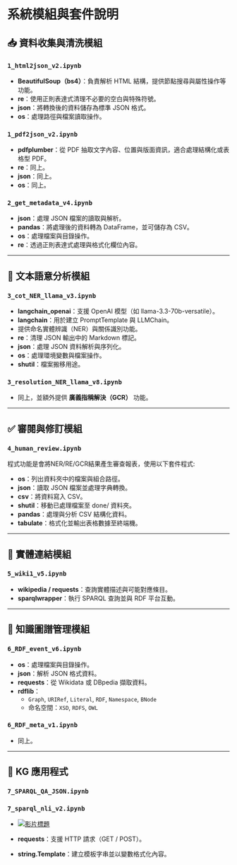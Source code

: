 # 系統模組與套件說明


## 📥 資料收集與清洗模組

### `1_html2json_v2.ipynb`

- **BeautifulSoup（bs4）**：負責解析 HTML 結構，提供節點搜尋與屬性操作等功能。
- **re**：使用正則表達式清理不必要的空白與特殊符號。
- **json**：將轉換後的資料儲存為標準 JSON 格式。
- **os**：處理路徑與檔案讀取操作。

### `1_pdf2json_v2.ipynb`

- **pdfplumber**：從 PDF 抽取文字內容、位置與版面資訊，適合處理結構化或表格型 PDF。
- **re**：同上。
- **json**：同上。
- **os**：同上。

### `2_get_metadata_v4.ipynb`

- **json**：處理 JSON 檔案的讀取與解析。
- **pandas**：將處理後的資料轉為 DataFrame，並可儲存為 CSV。
- **os**：處理檔案與目錄操作。
- **re**：透過正則表達式處理與格式化欄位內容。

---

## 🧠 文本語意分析模組

### `3_cot_NER_llama_v3.ipynb`

- **langchain_openai**：支援 OpenAI 模型（如 llama-3.3-70b-versatile）。
- **langchain**：用於建立 PromptTemplate 與 LLMChain。
- 提供命名實體辨識（NER）與關係識別功能。
- **re**：清理 JSON 輸出中的 Markdown 標記。
- **json**：處理 JSON 資料解析與序列化。
- **os**：處理環境變數與檔案操作。
- **shutil**：檔案搬移用途。

### `3_resolution_NER_llama_v8.ipynb`

- 同上，並額外提供 **廣義指稱解決（GCR）** 功能。

---

## ✅ 審閱與修訂模組

### `4_human_review.ipynb`
程式功能是會將NER/RE/GCR結果產生審查報表，使用以下套件程式:

- **os**：列出資料夾中的檔案與組合路徑。
- **json**：讀取 JSON 檔案並處理字典轉換。
- **csv**：將資料寫入 CSV。
- **shutil**：移動已處理檔案至 done/ 資料夾。
- **pandas**：處理與分析 CSV 結構化資料。
- **tabulate**：格式化並輸出表格數據至終端機。

---

## 🔗 實體連結模組

### `5_wiki1_v5.ipynb`

- **wikipedia / requests**：查詢實體描述與可能對應條目。
- **sparqlwrapper**：執行 SPARQL 查詢並與 RDF 平台互動。

---

## 📄 知識圖譜管理模組

### `6_RDF_event_v6.ipynb`

- **os**：處理檔案與目錄操作。
- **json**：解析 JSON 格式資料。
- **requests**：從 Wikidata 或 DBpedia 擷取資料。
- **rdflib**：
  - `Graph`, `URIRef`, `Literal`, `RDF`, `Namespace`, `BNode`
  - 命名空間：`XSD`, `RDFS`, `OWL`

### `6_RDF_meta_v1.ipynb`

- 同上。

---

## 💬 KG 應用程式

### `7_SPARQL_QA_JSON.ipynb`
### `7_sparql_nli_v2.ipynb`

- [![影片標題](https://img.youtube.com/vi/JOf4mG4b7aY/0.jpg)](https://www.youtube.com/watch?v=JOf4mG4b7aY)

- **requests**：支援 HTTP 請求（GET / POST）。
- **string.Template**：建立模板字串並以變數格式化內容。
